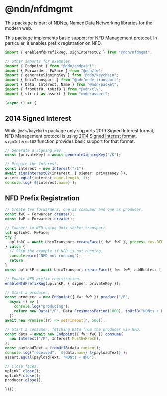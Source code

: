 # @ndn/nfdmgmt

This package is part of [NDNts](https://yoursunny.com/p/NDNts/), Named Data Networking libraries for the modern web.

This package implements basic support for [NFD Management protocol](https://redmine.named-data.net/projects/nfd/wiki/Management).
In particular, it enables prefix registration on NFD.

```ts
import { enableNfdPrefixReg, signInterest02 } from "@ndn/nfdmgmt";

// other imports for examples
import { Endpoint } from "@ndn/endpoint";
import { Forwarder, FwFace } from "@ndn/fw";
import { generateSigningKey } from "@ndn/keychain";
import { UnixTransport } from "@ndn/node-transport";
import { Data, Interest, Name } from "@ndn/packet";
import { fromUtf8, toUtf8 } from "@ndn/tlv";
import { strict as assert } from "node:assert";

(async () => {
```

## 2014 Signed Interest

While `@ndn/keychain` package only supports 2019 Signed Interest format, NFD Management protocol is using [2014 Signed Interest format](https://named-data.net/doc/ndn-cxx/0.6.6/specs/signed-interest.html).
`signInterest02` function provides basic support for that format.

```ts
// Generate a signing key.
const [privateKey] = await generateSigningKey("/K");

// Prepare the Interest.
const interest = new Interest("/I");
await signInterest02(interest, { signer: privateKey });
assert.equal(interest.name.length, 5);
console.log(`${interest.name}`);
```

## NFD Prefix Registration

```ts
// Create two forwarders, one as consumer and one as producer.
const fwC = Forwarder.create();
const fwP = Forwarder.create();

// Connect to NFD using Unix socket transport.
let uplinkC: FwFace;
try {
  uplinkC = await UnixTransport.createFace({ fw: fwC }, process.env.DEMO_NFD_UNIX ?? "/run/nfd.sock");
} catch {
  // Skip the example if NFD is not running.
  console.warn("NFD not running");
  return;
}
const uplinkP = await UnixTransport.createFace({ fw: fwP, addRoutes: [] }, "/run/nfd.sock");

// Enable NFD prefix registration.
enableNfdPrefixReg(uplinkP, { signer: privateKey });

// Start a producer.
const producer = new Endpoint({ fw: fwP }).produce("/P",
  async () => {
    console.log("producing");
    return new Data("/P", Data.FreshnessPeriod(1000), toUtf8("NDNts + NFD"));
  });
await new Promise((r) => setTimeout(r, 500));

// Start a consumer, fetching Data from the producer via NFD.
const data = await new Endpoint({ fw: fwC }).consume(
  new Interest("/P", Interest.MustBeFresh),
);
const payloadText = fromUtf8(data.content);
console.log("received", `${data.name} ${payloadText}`);
assert.equal(payloadText, "NDNts + NFD");

// Close faces.
uplinkC.close();
uplinkP.close();
producer.close();
```

```ts
})();
```
